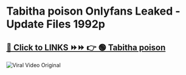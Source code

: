 
 # Tabitha poison Onlyfans Leaked - Update Files 1992p

## <h2><a href="https://clipsfans.com/Tabitha_poison&ref=git">🔗 Click to LINKS ⏩⏩ 👉 🟢 Tabitha poison </a></h2>

<a href="https://clipsfans.com/Tabitha_poison&ref=git" rel="nofollow" data-target="animated-image.originalLink"><img src="https://i.ibb.co.com/xMMVF88/686577567.gif" alt="Viral Video Original" style="max-width: 100%; display: inline-block;" data-target="animated-image.originalImage"></a>

